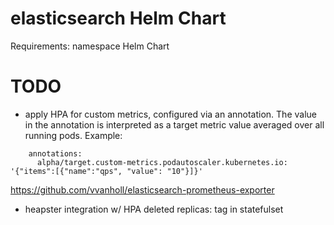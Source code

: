 # elasticsearch Helm Chart

Requirements: namespace Helm Chart

# TODO
- apply HPA for custom metrics, configured via an annotation. The value in the annotation is interpreted as a target metric value averaged over all running pods. Example:
```
    annotations:
      alpha/target.custom-metrics.podautoscaler.kubernetes.io: '{"items":[{"name":"qps", "value": "10"}]}'
```
https://github.com/vvanholl/elasticsearch-prometheus-exporter

- heapster integration w/ HPA
deleted replicas: tag in statefulset